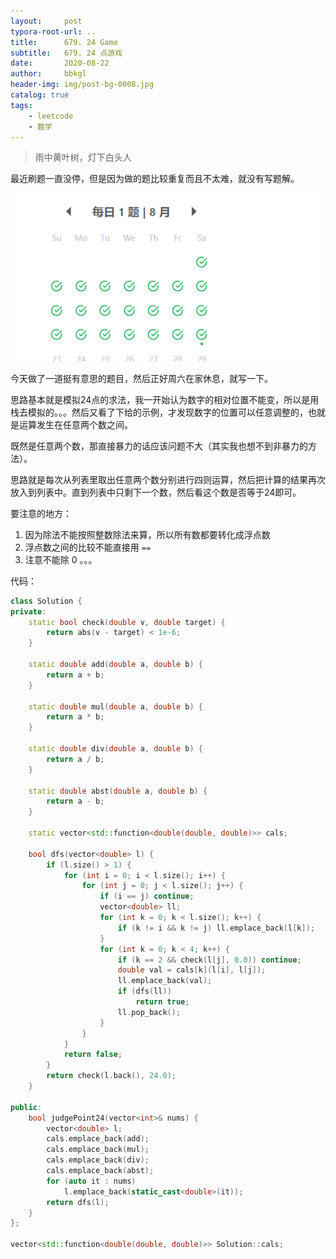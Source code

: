 ```yaml
---
layout:     post
typora-root-url: ..
title:      679. 24 Game
subtitle:   679. 24 点游戏
date:       2020-08-22
author:     bbkgl
header-img: img/post-bg-0008.jpg
catalog: true
tags:
    - leetcode
    - 数学
---
```


> 雨中黄叶树，灯下白头人

最近刷题一直没停，但是因为做的题比较重复而且不太难，就没有写题解。

![1598080499022](/cloud_img/1598080499022.png)

今天做了一道挺有意思的题目，然后正好周六在家休息，就写一下。

思路基本就是模拟24点的求法，我一开始认为数字的相对位置不能变，所以是用栈去模拟的。。。然后又看了下给的示例，才发现数字的位置可以任意调整的，也就是运算发生在任意两个数之间。

既然是任意两个数，那直接暴力的话应该问题不大（其实我也想不到非暴力的方法）。

思路就是每次从列表里取出任意两个数分别进行四则运算，然后把计算的结果再次放入到列表中。直到列表中只剩下一个数，然后看这个数是否等于24即可。

要注意的地方：

1. 因为除法不能按照整数除法来算，所以所有数都要转化成浮点数
2. 浮点数之间的比较不能直接用 `==`
3. 注意不能除 0 。。。

代码：

```cpp
class Solution {
private:
    static bool check(double v, double target) {
        return abs(v - target) < 1e-6;
    }

    static double add(double a, double b) {
        return a + b;
    }

    static double mul(double a, double b) {
        return a * b;
    }

    static double div(double a, double b) {
        return a / b;
    }

    static double abst(double a, double b) {
        return a - b;
    }

    static vector<std::function<double(double, double)>> cals;

    bool dfs(vector<double> l) {
        if (l.size() > 1) {
            for (int i = 0; i < l.size(); i++) {
                for (int j = 0; j < l.size(); j++) {
                    if (i == j) continue;
                    vector<double> ll;
                    for (int k = 0; k < l.size(); k++) {
                        if (k != i && k != j) ll.emplace_back(l[k]);
                    }
                    for (int k = 0; k < 4; k++) {
                        if (k == 2 && check(l[j], 0.0)) continue;
                        double val = cals[k](l[i], l[j]);
                        ll.emplace_back(val);
                        if (dfs(ll))
                            return true;
                        ll.pop_back();
                    }
                }
            }
            return false;
        }
        return check(l.back(), 24.0);
    }

public:
    bool judgePoint24(vector<int>& nums) {
        vector<double> l;
        cals.emplace_back(add);
        cals.emplace_back(mul);
        cals.emplace_back(div);
        cals.emplace_back(abst);
        for (auto it : nums)
            l.emplace_back(static_cast<double>(it));
        return dfs(l);
    }
};

vector<std::function<double(double, double)>> Solution::cals;
```


